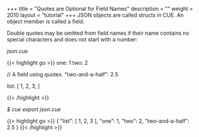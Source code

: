 +++
title = "Quotes are Optional for Field Names"
description = ""
weight = 2010
layout = "tutorial"
+++
JSON objects are called structs in CUE.
An object member is called a field.


Double quotes may be omitted from field names if their name contains no
special characters and does not start with a number:


<a id="td-block-padding" class="td-offset-anchor"></a>
<section class="row td-box td-box--white td-box--gradient td-box--height-auto">
<div class="col-lg-6 mr-0">
<i>json.cue</i>
<p>
{{< highlight go >}}
one: 1
two: 2

// A field using quotes.
"two-and-a-half": 2.5

list: [
	1,
	2,
	3,
]

{{< /highlight >}}
<br>
</div>

<div class="col-lg-6 ml-0"><i>$ cue export json.cue</i>
<p>
{{< highlight go >}}
{
    "list": [
        1,
        2,
        3
    ],
    "one": 1,
    "two": 2,
    "two-and-a-half": 2.5
}
{{< /highlight >}}
</div>
</section>